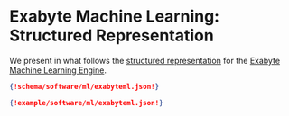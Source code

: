 # Exabyte Machine Learning: Structured Representation

We present in what follows the [structured representation](../../../data-structured/overview.md) for the [Exabyte Machine Learning Engine](overview.md).

```json tab="Schema" 
{!schema/software/ml/exabyteml.json!}
```

```json tab="Example" 
{!example/software/ml/exabyteml.json!}
```

